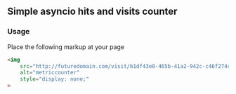 ## Simple asyncio hits and visits counter

### Usage
Place the following markup at your page
```html
<img
    src="http://futuredomain.com/visit/b1df43e0-465b-41a2-942c-c46f274cd68f/"
    alt="metriccounter"
    style="display: none;"
>
```
